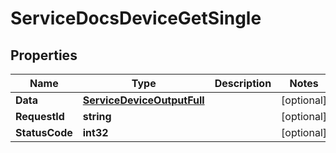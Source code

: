 

# ServiceDocsDeviceGetSingle


## Properties

| Name | Type | Description | Notes |
|------------ | ------------- | ------------- | -------------|
|**Data** | [**ServiceDeviceOutputFull**](ServiceDeviceOutputFull.md) |  |  [optional] |
|**RequestId** | **string** |  |  [optional] |
|**StatusCode** | **int32** |  |  [optional] |



